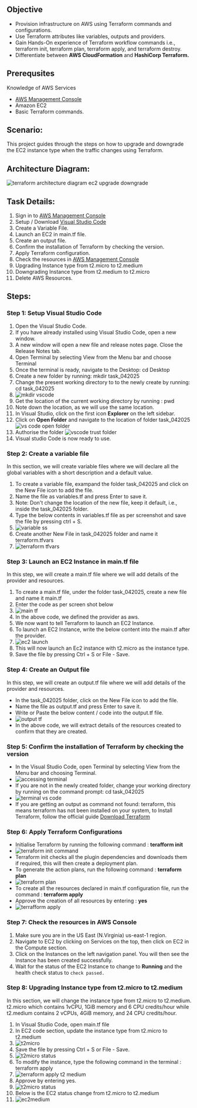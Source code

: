 ## Objective
- Provision infrastructure on AWS using Terraform commands and configurations.  
- Use Terraform attributes like variables, outputs and providers.  
- Gain Hands-On experience of Terraform workflow commands i.e., terraform init, terraform plan, terraform apply, and terraform destroy.  
- Differentiate between **AWS CloudFormation** and **HashiCorp Terraform.**  

## Prerequsites  
Knowledge of AWS Services  
- [AWS Management Console](https://aws.amazon.com/console/)  
- Amazon EC2  
- Basic Terraform commands.  

## Scenario:  
This project guides through the steps on how to upgrade and downgrade the EC2 instance type when the traffic changes using Terraform.  

## Architecture Diagram: 

![terraform architecture diagram ec2 upgrade downgrade](https://github.com/user-attachments/assets/103025e4-e6a1-4149-b944-70b907523be6)

## Task Details:  
1. Sign in to [AWS Management Console](https://aws.amazon.com/console/)  
2. Setup / Download [Visual Studio Code](https://code.visualstudio.com)
3. Create a Variable File.
4. Launch an EC2 in main.tf file.
5. Create an output file.
6. Confirm the installation of Terraform by checking the version.
7. Apply Terraform configuration.
8. Check the resources in [AWS Management Console](https://aws.amazon.com/console/)
9. Upgrading Instance type from t2.micro to t2.medium
10. Downgrading Instance type from t2.medium to t2.micro
11. Delete AWS Resources.

## Steps:  
### Step 1: Setup Visual Studio Code  
1. Open the Visual Studio Code.
2. If you have already installed using Visual Studio Code, open a new window.
3. A new window will open a new file and release notes page. Close the Release Notes tab.
4. Open Terminal by selecting View from the Menu bar and choose Terminal
5. Once the terminal is ready, navigate to the Desktop: cd Desktop
6. Create a new folder by running: mkdir task_042025
7. Change the present working directory to to the newly create by running: cd task_042025
8. ![mkdir vscode](https://github.com/user-attachments/assets/a1cc54f7-f9c8-43ec-8855-73965c2e23a0)
9. Get the location of the current working directory by running : pwd
10. Note down the location, as we will use the same location.
11. In Visual Studio, click on the first icon **Explorer** on the left sidebar.
12. Click on **Open Folder** and navigate to the location of folder task_042025  
![vs code open folder](https://github.com/user-attachments/assets/4d02c226-cdda-4d24-9fcd-d31cadbe5045)
13. Authorise the folder ![vscode trust folder](https://github.com/user-attachments/assets/fa2a7fd6-3bca-45da-bbfb-3c3f093d65bd)
14. Visual studio Code is now ready to use.

### Step 2: Create a variable file
In this section, we will create variable files where we will declare all the global variables with a short description and a default value.  
1. To create a variable file, exampand the folder task_042025 and click on the New File icon to add the file.  
2. Name the file as variables.tf and press Enter to save it.  
3. Note: Don't change the location of the new file, keep it default, i.e., inside the task_042025 folder.  
4. Type the below contents in variables.tf file as per screenshot and save the file by pressing ctrl + S.
5. ![variable ss](https://github.com/user-attachments/assets/d7c94373-13bc-42eb-aea1-a7fe4fff4e97)
6. Create another New File in task_042025 folder and name it terraform.tfvars
7. ![terraform tfvars](https://github.com/user-attachments/assets/215ddee7-7a01-4654-9991-8942bdb2737c)   

### Step 3: Launch an EC2 Instance in main.tf file  
In this step, we will create a main.tf file where we will add details of the provider and resources.  
1. To create a main.tf file, under the folder task_042025, create a new file and name it main.tf
2. Enter the code as per screen shot below
3. ![main tf](https://github.com/user-attachments/assets/fc2da633-7f54-44bb-b33c-e449240bc834)
4. In the above code, we defined the provider as aws.
5. We now want to tell Terraform to launch an EC2 Instance.
6. To launch an EC2 Instance, write the below content into the main.tf after the provider.
7. ![ec2 launch](https://github.com/user-attachments/assets/e16517f8-8769-4269-b962-c26260843287)
8. This will now launch an Ec2 instance with t2.micro as the instance type.
9. Save the file by pressing Ctrl + S or File - Save.

### Step 4: Create an Output file  
In this step, we will create an output.tf file where we will add details of the provider and resources.  
- In the task_042025 folder, click on the New File icon to add the file.
- Name the file as output.tf and press Enter to save it.
- Write or Paste the below content / code into the output.tf file.
- ![output tf](https://github.com/user-attachments/assets/a5d93522-1e70-4c1f-a8a4-584f3b6c6dc7)
- In the above code, we will extract details of the resources created to confirm that they are created.

### Step 5: Confirm the installation of Terraform by checking the version
- In the Visual Studio Code, open Terminal by selecting View from the Menu bar and choosing Terminal.
- ![accessing terminal](https://github.com/user-attachments/assets/c09a192c-9078-4563-89d5-6f896f1ad099)
- If you are not in the newly created folder, change your working directory by running on the command prompt: cd task_042025
- ![terminal vs code](https://github.com/user-attachments/assets/bcc107ec-6259-4a92-a26a-8ff33a79c58d)
- If you are getting an output as command not found: terraform, this means terraform has not been installed on your system, to Install Terraform, follow the official guide [Download Terraform](https://terraform.io/downloads.html)

### Step 6: Apply Terraform Configurations
- Initialise Terraform by running the following command : **terafform init**  
- ![terraform init command](https://github.com/user-attachments/assets/65800c78-ecb6-4288-8f78-30c2cb22d19f)
- Terraform init checks all the plugin dependencies and downloads them if required, this will then create a deployment plan.  
- To generate the action plans, run the following command : **terraform plan**  
- ![terraform plan](https://github.com/user-attachments/assets/428fe243-cd7b-4db3-814a-b8907bd4f749)
- To create all the resources declared in main.tf configuration file, run the command : **terraform apply**
- Approve the creation of all resources by entering : **yes**  
- ![terrafform apply](https://github.com/user-attachments/assets/26d91cbd-0939-40f5-8e43-23db4d56b218)

### Step 7: Check the resources in AWS Console  
1. Make sure you are in the US East (N.Virginia) us-east-1 region.
2. Navigate to EC2 by clicking on Services on the top, then click on EC2 in the Compute section.
3. Click on the Instances on the left navigation panel. You will then see the Instance has been created successfully.
4. Wait for the status of the EC2 Instance to change to **Running** and the health check status to `check passed.`

### Step 8: Upgrading Instance type from t2.micro to t2.medium  
In this section, we will change the instance type from t2.micro to t2.medium.  
t2.micro which contains 1vCPU, 1GiB memory and 6 CPU credits/hour while t2.medium contains 2 vCPUs, 4GiB memory, and 24 CPU credits/hour.  
1. In Visual Studio Code, open main.tf file  
2. In EC2 code section, update the instance type from t2.micro to t2.medium  
3. ![t2micro](https://github.com/user-attachments/assets/784c8a7c-c1d6-4e16-8cde-af3e471088fa)
4. Save the file by pressing Ctrl + S or File - Save.  
5. ![t2micro status](https://github.com/user-attachments/assets/f4c3dfed-7b74-4e15-a996-0e5a6e0ae30e)
6. To modify the instance, type the following command in the terminal : terraform apply  
7. ![terraform apply t2 medium](https://github.com/user-attachments/assets/f16c5072-03de-40b4-ac1a-61c2b8247810)
8. Approve by entering yes.  
9. ![t2micro status](https://github.com/user-attachments/assets/7d9d67b8-0157-4c40-be5d-a16579f49bbb)
10. Below is the EC2 status change from t2.micro to t2.medium  
11. ![ec2medium](https://github.com/user-attachments/assets/df7a5f40-f159-4d5e-b9f8-6102ed575c75)








